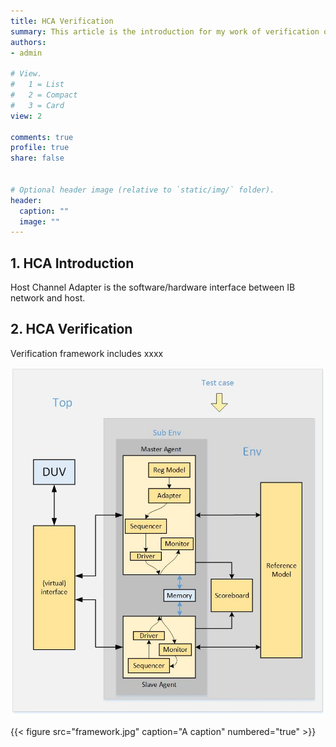 ```yaml
---
title: HCA Verification
summary: This article is the introduction for my work of verification of HCA.
authors:
- admin

# View.
#   1 = List
#   2 = Compact
#   3 = Card
view: 2

comments: true
profile: true
share: false


# Optional header image (relative to `static/img/` folder).
header:
  caption: ""
  image: ""
---
```


## 1. HCA Introduction
Host Channel Adapter is the software/hardware interface between IB network and host. 

## 2. HCA Verification
Verification framework includes xxxx

![Verification framework](./framework.jpg)

{{< figure src="framework.jpg" caption="A caption" numbered="true" >}}
